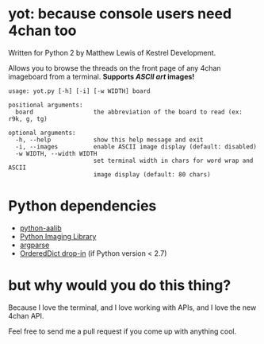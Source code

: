 yot: because console users need 4chan too
=========================================


Written for Python 2 by Matthew Lewis of Kestrel Development.

Allows you to browse the threads on the front page of any 4chan imageboard from a terminal. **Supports *ASCII art* images!**

	usage: yot.py [-h] [-i] [-w WIDTH] board

	positional arguments:
	  board                 the abbreviation of the board to read (ex: r9k, g, tg)

	optional arguments:
	  -h, --help            show this help message and exit
	  -i, --images          enable ASCII image display (default: disabled)
	  -w WIDTH, --width WIDTH
	                        set terminal width in chars for word wrap and ASCII
	                        image display (default: 80 chars)

Python dependencies
===================
* [python-aalib](http://jwilk.net/software/python-aalib)
* [Python Imaging Library](http://www.pythonware.com/products/pil/)
* [argparse](http://docs.python.org/library/argparse.html)
* [OrderedDict drop-in](https://github.com/sprintly/ordereddict) (if Python version < 2.7)

but why would you do this thing?
================================

Because I love the terminal, and I love working with APIs, and I love the new 4chan API.

Feel free to send me a pull request if you come up with anything cool.
